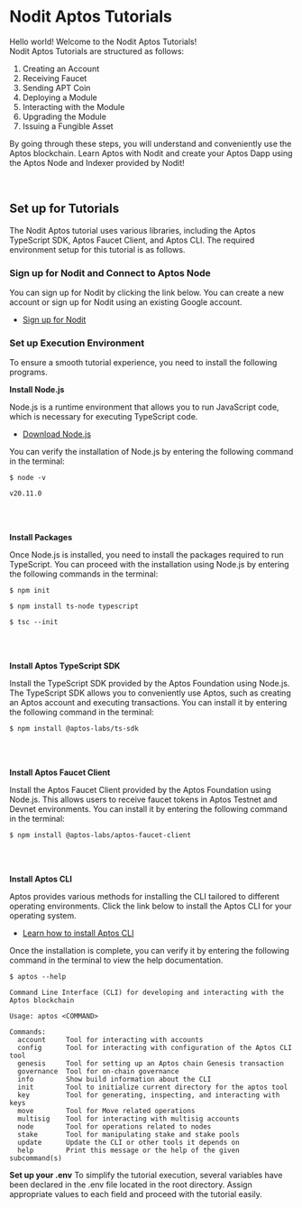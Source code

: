 # Nodit Aptos Tutorials

Hello world! Welcome to the Nodit Aptos Tutorials!
<br>
Nodit Aptos Tutorials are structured as follows:

1. Creating an Account
2. Receiving Faucet
3. Sending APT Coin
4. Deploying a Module
5. Interacting with the Module
6. Upgrading the Module
7. Issuing a Fungible Asset

By going through these steps, you will understand and conveniently use the Aptos blockchain. Learn Aptos with Nodit and create your Aptos Dapp using the Aptos Node and Indexer provided by Nodit!

<br>

## Set up for Tutorials

The Nodit Aptos tutorial uses various libraries, including the Aptos TypeScript SDK, Aptos Faucet Client, and Aptos CLI. The required environment setup for this tutorial is as follows.

### Sign up for Nodit and Connect to Aptos Node

You can sign up for Nodit by clicking the link below. You can create a new account or sign up for Nodit using an existing Google account.

- [Sign up for Nodit](https://id.lambda256.io/signup)
  <br>

### Set up Execution Environment

To ensure a smooth tutorial experience, you need to install the following programs.

**Install Node.js**

Node.js is a runtime environment that allows you to run JavaScript code, which is necessary for executing TypeScript code.

- [Download Node.js](https://nodejs.org/en/download/package-manager/current)

You can verify the installation of Node.js by entering the following command in the terminal:

```
$ node -v
```

```
v20.11.0
```

<br>
<br>

**Install Packages**

Once Node.js is installed, you need to install the packages required to run TypeScript. You can proceed with the installation using Node.js by entering the following commands in the terminal:

```
$ npm init
```

```
$ npm install ts-node typescript
```

```
$ tsc --init
```

<br>
<br>

**Install Aptos TypeScript SDK**

Install the TypeScript SDK provided by the Aptos Foundation using Node.js. The TypeScript SDK allows you to conveniently use Aptos, such as creating an Aptos account and executing transactions. You can install it by entering the following command in the terminal:

```
$ npm install @aptos-labs/ts-sdk
```

<br>
<br>

**Install Aptos Faucet Client**

Install the Aptos Faucet Client provided by the Aptos Foundation using Node.js. This allows users to receive faucet tokens in Aptos Testnet and Devnet environments. You can install it by entering the following command in the terminal:

```
$ npm install @aptos-labs/aptos-faucet-client
```

<br>
<br>

**Install Aptos CLI**

Aptos provides various methods for installing the CLI tailored to different operating environments. Click the link below to install the Aptos CLI for your operating system.

- [Learn how to install Aptos CLI](https://aptos.dev/en/build/cli)

Once the installation is complete, you can verify it by entering the following command in the terminal to view the help documentation.

```
$ aptos --help
```

```
Command Line Interface (CLI) for developing and interacting with the Aptos blockchain

Usage: aptos <COMMAND>

Commands:
  account     Tool for interacting with accounts
  config      Tool for interacting with configuration of the Aptos CLI tool
  genesis     Tool for setting up an Aptos chain Genesis transaction
  governance  Tool for on-chain governance
  info        Show build information about the CLI
  init        Tool to initialize current directory for the aptos tool
  key         Tool for generating, inspecting, and interacting with keys
  move        Tool for Move related operations
  multisig    Tool for interacting with multisig accounts
  node        Tool for operations related to nodes
  stake       Tool for manipulating stake and stake pools
  update      Update the CLI or other tools it depends on
  help        Print this message or the help of the given subcommand(s)
```

**Set up your .env**
To simplify the tutorial execution, several variables have been declared in the .env file located in the root directory. Assign appropriate values to each field and proceed with the tutorial easily.
